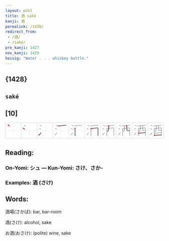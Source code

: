 ```yaml
---
layout: post
title: 酒 saké
kanji: 酒
permalink: /1428/
redirect_from:
 - /酒/
 - /saké/
pre_kanji: 1427
nex_kanji: 1429
heisig: "Water . . . whiskey bottle."
---
```


## {1428}

## `saké`

## [10]

<div class="stroke"><img src="../images/E98592.png" /></div>

## Reading:

### On-Yomi: シュ &mdash; Kun-Yomi: さけ、さか-

### Examples: 酒 (さけ)

## Words:

酒場(さかば): bar, bar-room

酒(さけ): alcohol, sake

お酒(おさけ): (polite) wine, sake
